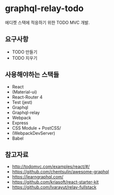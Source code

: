 # graphql-relay-todo

에디켓 스택에 적응하기 위한 TODO MVC 개발.

## 요구사항
- TODO 만들기
- TODO 지우기

## 사용해야하는 스택들
- React
- (Material-ui)
- React-Router 4
- Test (jest)
- Graphql
- Graphql-relay
- Webpack
- Express
- CSS Module + PostCSS/
- (WebpackDevServer)
- Babel

## 참고자료
- http://todomvc.com/examples/react/#/
- https://github.com/chentsulin/awesome-graphql
- https://learngraphql.com/
- https://github.com/kriasoft/react-starter-kit
- https://github.com/lvarayut/relay-fullstack
